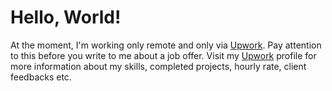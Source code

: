 # Hello, World!

At the moment, I'm working only remote and only via [Upwork](https://clc.la/upwork). Pay attention to this before you write to me about a job offer. Visit my [Upwork](https://clc.la/upwork) profile for more information about my skills, completed projects, hourly rate, client feedbacks etc.

